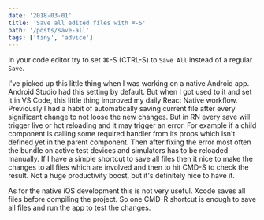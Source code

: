 ```yaml
---
date: '2018-03-01'
title: 'Save all edited files with ⌘-S'
path: '/posts/save-all'
tags: ['tiny', 'advice']
---
```


In your code editor try to set ⌘-S (CTRL-S) to `Save All` instead of a regular `Save`.

I've picked up this little thing when I was working on a native Android app. Android Studio had this setting by default. But when I got used to it and set it in VS Code, this little thing improved my daily React Native workflow. Previously I had a habit of automatically saving current file after every significant change to not loose the new changes. But in RN every save will trigger live or hot reloading and it may trigger an error. For example if a child component is calling some required handler from its props which isn't defined yet in the parent component. Then after fixing the error most often the bundle on active test devices and simulators has to be reloaded manually. If I have a simple shortcut to save all files then it nice to make the changes to all files which are involved and then to hit CMD-S to check the result. Not a huge productivity boost, but it's definitely nice to have it.

As for the native iOS development this is not very useful. Xcode saves all files before compiling the project. So one CMD-R shortcut is enough to save all files and run the app to test the changes.
